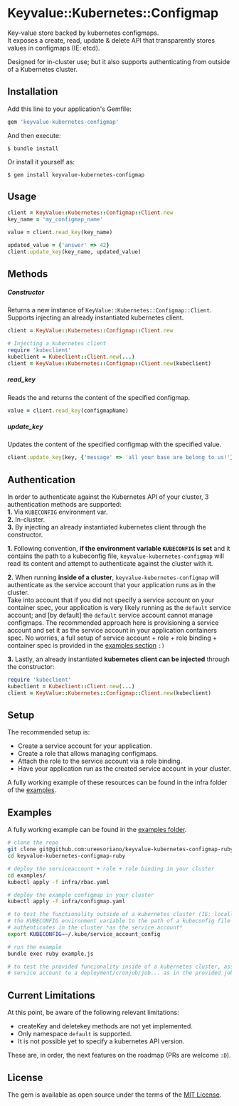 # Keyvalue::Kubernetes::Configmap

Key-value store backed by kubernetes configmaps.  
It exposes a create, read, update & delete API that transparently stores values in configmaps (IE: etcd).

Designed for in-cluster use; but it also supports authenticating from outside of a Kubernetes cluster.



## Installation

Add this line to your application's Gemfile:

```ruby
gem 'keyvalue-kubernetes-configmap'
```

And then execute:

    $ bundle install

Or install it yourself as:

    $ gem install keyvalue-kubernetes-configmap



## Usage

```ruby
client = KeyValue::Kubernetes::Configmap::Client.new
key_name = 'my_configmap_name'

value = client.read_key(key_name)

updated_value = {'answer' => 42}
client.update_key(key_name, updated_value)
```



## Methods
##### Constructor
Returns a new instance of `KeyValue::Kubernetes::Configmap::Client`.
Supports injecting an already instantiated kubernetes client.
```ruby
client = KeyValue::Kubernetes::Configmap::Client.new

# Injecting a kubernetes client
require 'kubeclient'
kubeclient = Kubeclient::Client.new(...)
client = KeyValue::Kubernetes::Configmap::Client.new(kubeclient)
```

##### read_key
Reads the and returns the content of the specified configmap.
```ruby
value = client.read_key(configmapName)
```

##### update_key
Updates the content of the specified configmap with the specified value.
```ruby
client.update_key(key, {'message' => 'all your base are belong to us!'})
```



## Authentication
In order to authenticate against the Kubernetes API of your cluster, 3 authentication methods are supported:  
**1.** Via `KUBECONFIG` environment var.  
**2.** In-cluster.  
**3.** By injecting an already instantiated kubernetes client through the constructor.  

**1.** Following convention, **if the environment variable `KUBECONFIG` is set** and it contains the path to a kubeconfig file, `keyvalue-kubernetes-configmap` will read its content and attempt to authenticate against the cluster with it.

**2.** When running **inside of a cluster**, `keyvalue-kubernetes-configmap` will authenticate as the service account that your application runs as in the cluster.  
Take into account that if you did not specify a service account on your container spec, your application is very likely running as the `default` service account; and [by default] the `default` service account cannot manage configmaps.
The recommended approach here is provisioning a service account and set it as the service account in your application containers spec. No worries, a full setup of service account + role + role binding + container spec is provided in the [examples section](#Examples) `:)`

**3.** Lastly, an already instantiated **kubernetes client can be injected** through the constructor:
```ruby
require 'kubeclient'
kubeclient = Kubeclient::Client.new(...)
client = KeyValue::Kubernetes::Configmap::Client.new(kubeclient)
```



## Setup
The recommended setup is:
* Create a service account for your application.
* Create a role that allows managing configmaps.
* Attach the role to the service account via a role binding.
* Have your application run as the created service account in your cluster.

A fully working example of these resources can be found in the infra folder of the [examples](https://github.com/ureesoriano/keyvalue-kubernetes-configmap-ruby/tree/master/examples/infra).



## Examples
A fully working example can be found in the [examples folder](https://github.com/ureesoriano/keyvalue-kubernetes-configmap-ruby/tree/master/examples).

```bash
# clone the repo
git clone git@github.com:ureesoriano/keyvalue-kubernetes-configmap-ruby.git
cd keyvalue-kubernetes-configmap-ruby

# deploy the serviceaccount + role + role binding in your cluster
cd examples/
kubectl apply -f infra/rbac.yaml

# deploy the example configmap in your cluster
kubectl apply -f infra/configmap.yaml

# to test the functionality outside of a kubernetes cluster (IE: locally), set up
# the KUBECONFIG environment variable to the path of a kubeconfig file that
# authenticates in the cluster *as the service account*
export KUBECONFIG=~/.kube/service_account_config

# run the example
bundle exec ruby example.js

# to test the provided funcionality inside of a kubernetes cluster, assign the
# service account to a deployment/cronjob/job... as in the provided job example
```


## Current Limitations
At this point, be aware of the following relevant limitations:
* createKey and deletekey methods are not yet implemented.
* Only namespace `default` is supported.
* It is not possible yet to specify a kubernetes API version.

These are, in order, the next features on the roadmap (PRs are welcome `:D`).



## License
The gem is available as open source under the terms of the [MIT License](https://opensource.org/licenses/MIT).
